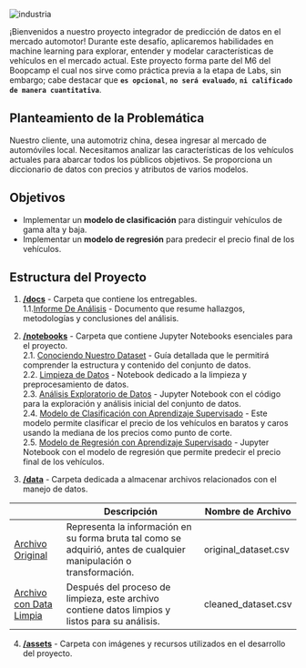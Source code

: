 ![industria](https://github.com/JohannaRangel/ML_MarketAnalysis-AutomotrizChina/raw/main/assets/industria.png)
<br />

¡Bienvenidos a nuestro proyecto integrador de predicción de datos en el mercado automotor! Durante este desafío, aplicaremos habilidades en machine learning para explorar, entender y modelar características de vehículos en el mercado actual. Este proyecto forma parte del M6 del Boopcamp el cual nos sirve como práctica previa a la etapa de Labs, sin embargo; cabe destacar que **``` es opcional ```**, **``` no será evaluado ```**,  **``` ni calificado de manera cuantitativa ```**.

## Planteamiento de la Problemática
Nuestro cliente, una automotriz china, desea ingresar al mercado de automóviles local. Necesitamos analizar las características de los vehículos actuales para abarcar todos los públicos objetivos. Se proporciona un diccionario de datos con precios y atributos de varios modelos.

## Objetivos
- Implementar un **modelo de clasificación** para distinguir vehículos de gama alta y baja.<br />
- Implementar un **modelo de regresión** para predecir el precio final de los vehículos.

## Estructura del Proyecto
1. [**/docs**](docs/) - Carpeta que contiene los entregables.<br />
   1.1.[Informe De Análisis](docs/informe-analisis.pdf) - Documento que resume hallazgos, metodologías y conclusiones del análisis.<br />
   
2. [**/notebooks**](notebooks/) - Carpeta que contiene Jupyter Notebooks esenciales para el proyecto.<br />
  2.1. [Conociendo Nuestro Dataset](notebooks/diccionario-datos.ipynb) - Guía detallada que le permitirá comprender la estructura y contenido del conjunto de datos.<br />
  2.2. [Limpieza de Datos](notebooks/limpieza-datos.ipynb) - Notebook dedicado a la limpieza y preprocesamiento de datos.<br />
  2.3. [Análisis Exploratorio de Datos](notebooks/analisis-exploratorio.ipynb) - Jupyter Notebook con el código para la exploración y análisis inicial del conjunto de datos.<br />
  2.4. [Modelo de Clasificación con Aprendizaje Supervisado](notebooks/clasificacion.ipynb) - Este modelo permite clasificar el precio de los vehículos en baratos y caros usando la mediana de los precios como punto de corte.<br />
  2.5. [Modelo de Regresión con Aprendizaje Supervisado](notebooks/regresion.ipynb) - Jupyter Notebook con el modelo de regresión que permite predecir el precio final de los vehículos.<br />
   
4. [**/data**](data/) - Carpeta dedicada a almacenar archivos relacionados con el manejo de datos.<br />

|                              |                                                  Descripción                                                |      Nombre de Archivo       |
|------------------------------|-------------------------------------------------------------------------------------------------------------|------------------------------|
| [Archivo Original](data/original_dataset.csv)| Representa la información en su forma bruta tal como se adquirió, antes de cualquier manipulación o transformación.| original_dataset.csv |
| [Archivo con Data Limpia](data/cleaned_dataset.csv)| Después del proceso de limpieza, este archivo contiene datos limpios y listos para su análisis. | cleaned_dataset.csv 

4. [**/assets**](assets/) - Carpeta con imágenes y recursos utilizados en el desarrollo del proyecto.


